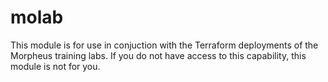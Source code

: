 # molab

This module is for use in conjuction with the Terraform deployments of the Morpheus training labs.
If you do not have access to this capability, this module is not for you.
